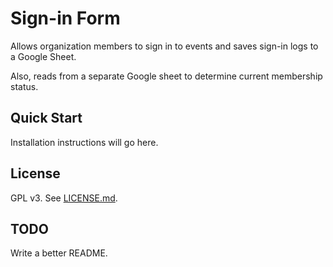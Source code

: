 # Sign-in Form

Allows organization members to sign in to events and saves sign-in logs to a 
Google Sheet.

Also, reads from a separate Google sheet to determine current membership
status.

## Quick Start

Installation instructions will go here.

## License

GPL v3.  See [LICENSE.md](license.md).

## TODO

Write a better README.

